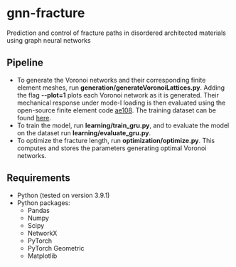 # gnn-fracture
Prediction and control of fracture paths in disordered architected materials using graph neural networks

## Pipeline
- To generate the Voronoi networks and their corresponding finite element meshes, run **generation/generateVoronoiLattices.py**. Adding the flag **--plot=1** plots each Voronoi network as it is generated. Their mechanical response under mode-I loading is then evaluated using the open-source finite element code [ae108](https://www.ae108.ethz.ch). The training dataset can be found [here](https://www.research-collection.ethz.ch/handle/...).
- To train the model, run **learning/train_gru.py**, and to evaluate the model on the dataset run **learning/evaluate_gru.py**.
- To optimize the fracture length, run **optimization/optimize.py**. This computes and stores the parameters generating optimal Voronoi networks. 

## Requirements

- Python (tested on version 3.9.1)
- Python packages:
  - Pandas
  - Numpy
  - Scipy
  - NetworkX
  - PyTorch 
  - PyTorch Geometric
  - Matplotlib

